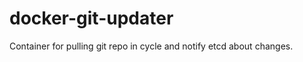 docker-git-updater
==================

Container for pulling git repo in cycle and notify etcd about changes.
